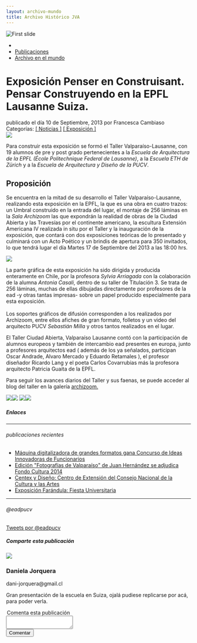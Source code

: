 ```yaml
---
layout: archivo-mundo
title: Archivo Histórico JVA
---
```

<div class='fondo-blanco'>
    <div class='alto-lg'>
        <div data-ride="carousel" class="carousel slide" id="carousel-example-generic"> 
            <div class="carousel-inner"> 
               	<div class="item active imagen-carousel"> <!-- 1er slide -->
                    <img class='altura-maxima' alt="First slide" src="{{ site.baseurl }}/img/img-archivo/penser-const2.jpg"> 
                </div>   
            </div> <!-- fin carousel inner -->
        </div>  <!-- fin datos-carousel -->
    </div>
    <div class='contenedor-sin-relleno'>
        <div class='fila'>
            <div class='col-lg-12 oculto-xs margen-superior'>
               	<ul id='breadcrumb'>
                    <li><a href='/pags/home'><i class="icn icn-hogar-lig icn-md"></i></a></li>
                    <li><a href='/pags/portada_noticias'> Publicaciones </a></li>
                    <li><a href='/pags/portada_noticias'> Archivo en el mundo </a></li>
                </ul>
            </div>
        </div>
    </div>
 	<div class='wrap'>
        <h1 class="entry-title">Exposición Penser en Construisant. </br>Pensar Construyendo en la EPFL Lausanne Suiza.</h1>
       	<aside class='entry-details gris'>publicado el día 10 de Septiembre, 2013 por Francesca Cambiaso</aside>
        <aside class='categorias'>Categorías: <a href='#'>[ Noticias ]</a> <a href='#'>[ Exposición ]</a></aside>
    </div>
    <div class='fondo-blanco'>
        <div class='wrap'>
            <div class='fila'>
                <div class='col-lg-9 col-md-9 col-sm-12 col-xs-12'>
                    <div class='bloque'>
                      	<article class="h-entry especifico">
	                        <div class='prev-imagen franja'>
	                          <img class='centrada-vertical' src='{{ site.baseurl }}/img/img-archivo/lausanne6.jpg'>
	                        </div>
	                        <div class="e-content p-summary p-name">
	                          <div class='bloque'>
	                            <p>Para construir esta exposición se formó el Taller Valparaíso-Lausanne, con 19 alumnos de pre y post grado pertenecientes a la <em>Escuela de Arquitectura de la EPFL (École Politechnique Federal de Lausanne)</em>, a la <em>Escuela ETH de Zürich</em> y a la <em>Escuela de Arquitectura y Diseño de la PUCV</em>.</p>
	                            <h2 class='subtitulo rojo-claro'>Proposición</h2>
	                            <p>Se encuentra en la mitad de su desarrollo el Taller Valparaíso-Lausanne, realizando esta exposición en la EPFL, la que es una obra en cuatro trazos: un Umbral construido en la entrada del lugar, el montaje de 256 láminas en la <em>Sala Archizoom</em> las que expondrán la realidad de obras de la Ciudad Abierta y las Travesías por el continente americano, la escultura Extensión Americana IV realizada in situ por el Taller y la inauguración de la exposición, que  contará con dos exposiciones teóricas de lo presentado y culminará con un Acto Poético y un brindis de apertura para 350 invitados, lo que tendrá lugar el día Martes 17 de Septiembre del 2013 a las 18:00 hrs.</p>
	                            <img class='imagen-inserta izquierda' src='{{ site.baseurl }}/img/img-archivo/lausanne3.jpg'>
	                            <p>La parte gráfica de esta exposición ha sido dirigida y producida enteramente en Chile, por la profesora <em>Sylvia Arriagada</em> con la colaboración de la alumna <em>Antonia Casali</em>, dentro de su taller de Titulación 3. Se trata de 256 láminas, muchas de ellas dibujadas directamente por profesores de la ead  -y otras tantas impresas- sobre un papel producido especialmente para esta exposición. </br></br>Los soportes gráficos de difusión corresponden a los realizados por Archizoom, entre ellos afiches de gran formato, folletos y un video del arquitecto PUCV <em>Sebastián Milla</em> y otros tantos realizados en el lugar.</p>
	                          </div>
	                          <div class='bloque'>
	                            <p>El Taller Ciudad Abierta, Valparaíso Lausanne  contó con la participación de alumnos europeos y también de intercambio ead  presentes en europa, junto a profesores arquitectos ead ( además de los ya señalados, participan Oscar Andrade, Alvaro Mercado y Eduardo Retamales ), el profesor diseñador Ricardo Lang  y el poeta Carlos Covarrubias más la profesora arquitecto Patricia  Guaita de la EPFL. </p>
	                            <p>Para seguir los avances diarios del Taller y sus faenas, se puede acceder al blog del taller en la galería <a href='http://blogs.epfl.ch/taller-ciudad-abierta'>archizoom.</a></p>
	                            <img class='prev-imagen franja' src='{{ site.baseurl }}/img/img-archivo/lausanne.jpg'><img class='prev-imagen franja' src='{{ site.baseurl }}/img/img-archivo/lausanne2.jpg'>
	                            <img class='prev-imagen franja' src='{{ site.baseurl }}/img/img-archivo/lausanne4.jpg'><img class='prev-imagen franja' src='{{ site.baseurl }}/img/img-archivo/penser-const3.jpg'>
	                          </div>
	                        </div>
	                    </article> 
	                </div>
	            </div>
                <div class='col-lg-3 col-md-3'>
                    <div class='aside'>
                      <div class='bloque-aside'>
                        <h5 class='negro'>Enlaces</h5>
                        <hr>
                      </div>
                      <div class='bloque-aside sm'>
                        <h6 class='gris'><i class="icn icn-enlace-hor icn-md"></i> publicaciones recientes</h6>
                        <ul class='publicaciones-enlazadas'>
                          <li><a href='#'>Máquina digitalizadora de grandes formatos gana Concurso de Ideas Innovadoras de Funcionarios</a></li>
                          <li><a href='#'>Edición "Fotografías de Valparaíso" de Juan Hernández se adjudica Fondo Cultura 2014</a></li>
                          <li><a href='#'>Centex y Diseño: Centro de Extensión del Consejo Nacional de la Cultura y las Artes</a></li>
                          <li><a href='#'>Exposición Farándula: Fiesta Universitaria</a></li>
                        </ul>
                        <hr>
                      </div>
                      <div class='bloque-aside oculto-sm oculto-xs'>
                        <h6 class='naranja-opuesto'><i class="icn icn-twitter icn-lg"></i> @eadpucv</h6>
                        <a class="twitter-timeline" href="https://twitter.com/eadpucv" data-widget-id="451107933158244352">Tweets por @eadpucv</a>
                        <script>!function(d,s,id){var js,fjs=d.getElementsByTagName(s)[0],p=/^http:/.test(d.location)?'http':'https';if(!d.getElementById(id)){js=d.createElement(s);js.id=id;js.src=p+"://platform.twitter.com/widgets.js";fjs.parentNode.insertBefore(js,fjs);}}(document,"script","twitter-wjs");</script>
                      </div>
                      <div class='bloque-aside'>
                        <h5 class='fino'>Comparte esta publicación</h5>
                        <a href="#">
                          <span class="icn-stack icn-md">
                            <i class="icn icn-cuadro icn-stack-2x naranja-opuesto"></i>
                            <i class="icn icn-twitter icn-stack-1x icn-inverse"></i>
                          </span>
                        </a>
                        <a href="#">
                          <span class="icn-stack icn-md">
                            <i class="icn icn-cuadro icn-stack-2x damasco-opuesto"></i>
                            <i class="icn icn-facebook icn-stack-1x icn-inverse"></i>
                          </span>
                        </a>
                        <a class='red-social' href='#'>
                          <span class="icn-stack icn-md">
                            <i class="icn icn-cuadro icn-stack-2x rojo-claro"></i>
                            <i class="icn icn-enlace icn-stack-1x icn-inverse"></i>
                          </span>
                        </a>
                        <a class='red-social' href='#'>
                          <span class="icn-stack icn-md">
                            <i class="icn icn-cuadro icn-stack-2x naranja"></i>
                            <i class="icn icn-rss icn-stack-1x icn-inverse"></i>
                          </span>
                        </a>
                   	</div>
               	</div>
            </div>
       	</div>
    </div>
</div>
<div class='fondo-comentarios'>
    <div class='wrap cf'>
        <div class='col-lg-7 col-md-6 col-sm-12 col-xs-12'>
            <div class='contenido-comentario'>
                <div class='imagen-usuario'>
                    <img src='{{ site.baseurl }}/img/img-archivo/unknown_user.png'>
                </div>
                <div class='bloque-comentario'>
                   	<h3 class='usuario'><i class="icn icn-acto icn-md"></i> Daniela Jorquera</h3>
                    <p class='contacto'><i class="icn icn-email icn-md"></i> dani-jorquera@gmail.cl</p>
                    <div class='comentario'>
                        <p>Gran presentación de la escuela en Suiza, ojalá pudiese replicarse por acá, para poder verla.</p>
                    </div>
                </div>
            </div>
        </div>
        <div class='col-lg-5 col-md-6 col-sm-12 col-xs-12'>
            <div class='comentar'>
                <form class='md'>
	                <legend>Comenta esta publicación</legend>
	                <div class='grupo'>
	                   	<textarea></textarea>
	                </div>
	                <input type='submit' class='btn btn-md gris' value='Comentar'>
           		</form>
            </div>
        </div>
   	</div>
</div>
